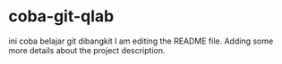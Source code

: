 # coba-git-qlab
ini coba belajar git dibangkit I am editing the README file. Adding some more details about the project description.
